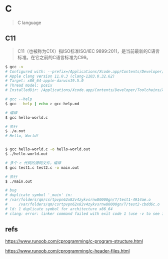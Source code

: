 # C

> C language

## C11

> C11（也被称为C1X）指ISO标准ISO/IEC 9899:2011，是当前最新的C语言标准。在它之前的C语言标准为C99。

```sh
$ gcc -v
# Configured with: --prefix=/Applications/Xcode.app/Contents/Developer/usr --with-gxx-include-dir=/Applications/Xcode.app/Contents/Developer/Platforms/MacOSX.platform/Developer/SDKs/MacOSX.sdk/usr/include/c++/4.2.1
# Apple clang version 11.0.3 (clang-1103.0.32.62)
# Target: x86_64-apple-darwin19.5.0
# Thread model: posix
# InstalledDir: /Applications/Xcode.app/Contents/Developer/Toolchains/XcodeDefault.xctoolchain/usr/bin

```

```sh
# gcc --help
$ gcc --help | echo > gcc-help.md

```

```sh
# 编译
$ gcc hello-world.c

# 执行
$ ./a.out
# Hello, World!


$ gcc hello-world.c -o hello-world.out
$ ./hello-world.out

```

```sh
# 多个 c 代码的源码文件，编译
$ gcc test1.c test2.c -o main.out

# 执行
$ ./main.out

# bug
# duplicate symbol '_main' in:
# /var/folders/qm/csrtpvpn62x82v4zykvsrnw80000gn/T/test1-4914ae.o
#     /var/folders/qm/csrtpvpn62x82v4zykvsrnw80000gn/T/test2-cbdd6c.o
# ld: 1 duplicate symbol for architecture x86_64
# clang: error: linker command failed with exit code 1 (use -v to see invocation)
```



## refs

https://www.runoob.com/cprogramming/c-program-structure.html

https://www.runoob.com/cprogramming/c-header-files.html
